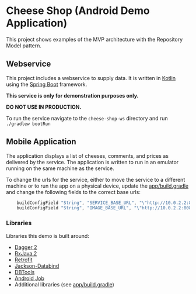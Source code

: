Cheese Shop (Android Demo Application)
======================================

This project shows examples of the MVP architecture with the Repository Model pattern.

Webservice
----------

This project includes a webservice to supply data.
It is written in [Kotlin](http://kotlinlang.org/) using the [Spring Boot](https://projects.spring.io/spring-boot/) framework.

**This service is only for demonstration purposes only.**

**DO NOT USE IN PRODUCTION.**

To run the service navigate to the `cheese-shop-ws` directory and run `./gradlew bootRun`
<br/>

Mobile Application
------------------

The application displays a list of cheeses, comments, and prices as delivered by the service.
The application is written to run in an emulator running on the same machine as the service.

To change the urls for the service, either to move the service to a different machine or to run the app on a physical device,
update the [app/build.gradle](app/build.gradle) and change the following fields to the correct base urls:

```gradle
    buildConfigField "String", "SERVICE_BASE_URL", "\"http://10.0.2.2:8080/\""
    buildConfigField "String", "IMAGE_BASE_URL", "\"http://10.0.2.2:8080\""
```

### Libraries
  Libraries this demo is built around:
  * [Dagger 2](https://google.github.io/dagger/)
  * [RxJava 2](https://github.com/ReactiveX/RxJava)
  * [Retrofit](http://square.github.io/retrofit/)
  * [Jackson-Databind](https://github.com/FasterXML/jackson-databind)
  * [DBTools](https://github.com/jeffdcamp/dbtools-android)
  * [Android Job](https://github.com/evernote/android-job)
  * Additional libraries (see [app/build.gradle](app/build.gradle))
